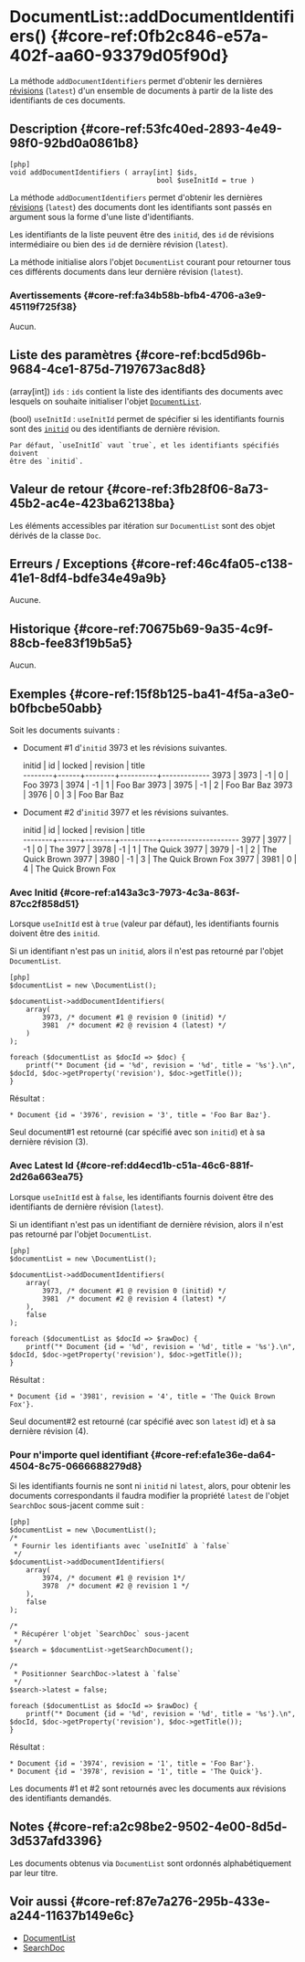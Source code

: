 # DocumentList::addDocumentIdentifiers() {#core-ref:0fb2c846-e57a-402f-aa60-93379d05f90d}

<div class="short-description" markdown="1">

La méthode `addDocumentIdentifiers` permet d'obtenir les dernières
[révisions][revision] (`latest`) d'un ensemble de documents à partir de la liste
des identifiants de ces documents.

</div>

## Description {#core-ref:53fc40ed-2893-4e49-98f0-92bd0a0861b8}

    [php]
    void addDocumentIdentifiers ( array[int] $ids,
                                        bool $useInitId = true )

La méthode `addDocumentIdentifiers` permet d'obtenir les dernières
[révisions][revision] (`latest`) des documents dont les identifiants sont passés
en argument sous la forme d'une liste d'identifiants.

Les identifiants de la liste peuvent être des `initid`, des `id` de révisions
intermédiaire ou bien des `id` de dernière révision (`latest`).

La méthode initialise alors l'objet `DocumentList` courant pour retourner tous
ces différents documents dans leur dernière révision (`latest`).

### Avertissements {#core-ref:fa34b58b-bfb4-4706-a3e9-45119f725f38}

Aucun.

## Liste des paramètres {#core-ref:bcd5d96b-9684-4ce1-875d-7197673ac8d8}

(array[int]) `ids`
:   `ids` contient la liste des identifiants des documents avec lesquels on
    souhaite initialiser l'objet [`DocumentList`][DocumentList].

(bool) `useInitId`
:   `useInitId` permet de spécifier si les identifiants fournis sont des
    [`initid`][doc_props] ou des identifiants de dernière révision.
    
    Par défaut, `useInitId` vaut `true`, et les identifiants spécifiés doivent
    être des `initid`.

## Valeur de retour {#core-ref:3fb28f06-8a73-45b2-ac4e-423ba62138ba}

Les éléments accessibles par itération sur `DocumentList` sont des objet dérivés
de la classe `Doc`.

## Erreurs / Exceptions {#core-ref:46c4fa05-c138-41e1-8df4-bdfe34e49a9b}

Aucune.

## Historique {#core-ref:70675b69-9a35-4c9f-88cb-fee83f19b5a5}

Aucun.

## Exemples {#core-ref:15f8b125-ba41-4f5a-a3e0-b0fbcbe50abb}

Soit les documents suivants :

- Document #1 d'`initid` 3973 et les révisions suivantes.

     initid |  id  | locked | revision |    title    
    --------+------+--------+----------+-------------
       3973 | 3973 |     -1 |        0 | Foo
       3973 | 3974 |     -1 |        1 | Foo Bar
       3973 | 3975 |     -1 |        2 | Foo Bar Baz
       3973 | 3976 |      0 |        3 | Foo Bar Baz

- Document #2 d'`initid` 3977 et les révisions suivantes.

     initid |  id  | locked | revision |        title        
    --------+------+--------+----------+---------------------
       3977 | 3977 |     -1 |        0 | The
       3977 | 3978 |     -1 |        1 | The Quick
       3977 | 3979 |     -1 |        2 | The Quick Brown
       3977 | 3980 |     -1 |        3 | The Quick Brown Fox
       3977 | 3981 |      0 |        4 | The Quick Brown Fox

### Avec Initid {#core-ref:a143a3c3-7973-4c3a-863f-87cc2f858d51}

Lorsque `useInitId` est à `true` (valeur par défaut), les identifiants fournis
doivent être des `initid`.

Si un identifiant n'est pas un `initid`, alors il n'est pas retourné par l'objet
`DocumentList`.

    [php]
    $documentList = new \DocumentList();
    
    $documentList->addDocumentIdentifiers(
        array(
            3973, /* document #1 @ revision 0 (initid) */
            3981  /* document #2 @ revision 4 (latest) */
        )
    );
    
    foreach ($documentList as $docId => $doc) {
        printf("* Document {id = '%d', revision = '%d', title = '%s'}.\n", $docId, $doc->getProperty('revision'), $doc->getTitle());
    }

Résultat :

    * Document {id = '3976', revision = '3', title = 'Foo Bar Baz'}.

Seul document#1 est retourné (car spécifié avec son `initid`) et à sa dernière
révision (3).

### Avec Latest Id {#core-ref:dd4ecd1b-c51a-46c6-881f-2d26a663ea75}

Lorsque `useInitId` est à `false`, les identifiants fournis doivent être des
identifiants de dernière révision (`latest`).

Si un identifiant n'est pas un identifiant de dernière révision, alors il n'est
pas retourné par l'objet `DocumentList`.

    [php]
    $documentList = new \DocumentList();
    
    $documentList->addDocumentIdentifiers(
        array(
            3973, /* document #1 @ revision 0 (initid) */
            3981  /* document #2 @ revision 4 (latest) */
        ),
        false
    );
    
    foreach ($documentList as $docId => $rawDoc) {
        printf("* Document {id = '%d', revision = '%d', title = '%s'}.\n", $docId, $doc->getProperty('revision'), $doc->getTitle());
    }

Résultat :

    * Document {id = '3981', revision = '4', title = 'The Quick Brown Fox'}.

Seul document#2 est retourné (car spécifié avec son `latest` id) et à sa
dernière révision (4).

### Pour n'importe quel identifiant {#core-ref:efa1e36e-da64-4504-8c75-0666688279d8}

Si les identifiants fournis ne sont ni `initid` ni `latest`, alors, pour obtenir
les documents correspondants il faudra modifier la propriété `latest` de l'objet
`SearchDoc` sous-jacent comme suit :

    [php]
    $documentList = new \DocumentList();
    /*
     * Fournir les identifiants avec `useInitId` à `false`
     */
    $documentList->addDocumentIdentifiers(
        array(
            3974, /* document #1 @ revision 1*/
            3978  /* document #2 @ revision 1 */
        ),
        false
    );
    
    /*
     * Récupérer l'objet `SearchDoc` sous-jacent
     */
    $search = $documentList->getSearchDocument();
    
    /*
     * Positionner SearchDoc->latest à `false`
     */
    $search->latest = false;
    
    foreach ($documentList as $docId => $rawDoc) {
        printf("* Document {id = '%d', revision = '%d', title = '%s'}.\n", $docId, $doc->getProperty('revision'), $doc->getTitle());
    }

Résultat :

    * Document {id = '3974', revision = '1', title = 'Foo Bar'}.
    * Document {id = '3978', revision = '1', title = 'The Quick'}.

Les documents #1 et #2 sont retournés avec les documents aux révisions des
identifiants demandés.

## Notes {#core-ref:a2c98be2-9502-4e00-8d5d-3d537afd3396}

Les documents obtenus via `DocumentList` sont ordonnés alphabétiquement par leur
titre.

## Voir aussi {#core-ref:87e7a276-295b-433e-a244-11637b149e6c}

- [DocumentList][DocumentList]
- [SearchDoc][SearchDoc]

<!-- links -->
[doc_props]: #core-ref:9aa8edfa-2f2a-11e2-aaec-838a12b40353
[DocumentList]: #core-ref:23c71c28-dbce-4d34-819a-50d5bc4a38c3
[SearchDoc]: #core-ref:a5216d5c-4e0f-4e3c-9553-7cbfda6b3255
[revision]: #core-ref:1cdff481-42e0-4caf-baba-d2348d760ca5
